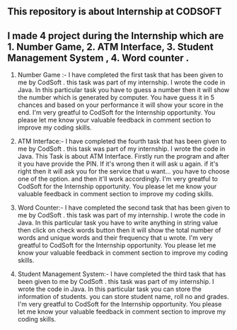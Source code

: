 ## This repository is about Internship at CODSOFT 
## I made 4 project during the Internship which are 1. Number Game, 2.  ATM Interface, 3. Student Management System , 4. Word counter .

1. Number Game :-  I have completed the first task that has been given to me by CodSoft . this task was part of my internship. I wrote the code in Java. In this particular task you have to guess a number then it will show the number which is generated by computer. You have guess it in 5 chances and based on your performance it will show your score in the end.
I'm very greatful to CodSoft for the Internship opportunity. You please let me know your valuable feedback in comment section to improve my coding skills.

2.  ATM Interface:- I have completed the fourth task that has been given to me by CodSoft . this task was part of my internship. I wrote the code in Java. This Task is about ATM Interface. Firstly run the program and after it you have provide the PIN. If it's wrong then it will ask u again. if it's right then it will ask you for the service that u want... you have to choose one of the option. and then it'll work accordingly.
I'm very greatful to CodSoft for the Internship opportunity. You please let me know your valuable feedback in comment section to improve my coding skills.

3.  Word Counter:- I have completed the second task that has been given to me by CodSoft . this task was part of my internship. I wrote the code in Java. In this particular task you have to write anything in string value then click on check words button then it will show the total number of words and unique words and their frequency that u wrote. I'm very greatful to CodSoft for the Internship opportunity. You please let me know your valuable feedback in comment section to improve my coding skills.

4. Student Management System:- I have completed the third task that has been given to me by CodSoft . this task was part of my internship. I wrote the code in Java. In this particular task you can store the information of students. you can store student name, roll no and grades. I'm very greatful to CodSoft for the Internship opportunity. You please let me know your valuable feedback in comment section to improve my coding skills.
